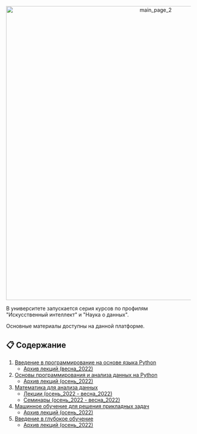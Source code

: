 <div align="center">
<img width="800" alt="main_page_2" src="https://user-images.githubusercontent.com/28728575/147977625-200530fd-7d48-4ba6-bc29-43d6bb205a5c.png">
</div>


В университете запускается серия курсов по профилям "Искусственный интеллект" и "Наука о данных". 

Основные материалы доступны на данной платформе.

## 📋 Содержание

1. [Введение в программирование на основе языка Python](https://github.com/MSUcourses/Data-Analysis-with-Python/tree/main/Introduction%20to%20Python)
	* [Архив лекций (весна_2022)](https://github.com/MSUcourses/Data-Analysis-with-Python/tree/main/Introduction%20to%20Python/lecture_spring_2022.md)
2. [Основы программирования и анализа данных на Python](https://github.com/MSUcourses/Data-Analysis-with-Python/tree/main/Python) 
	* [Архив лекций (осень_2022)](https://github.com/MSUcourses/Data-Analysis-with-Python/blob/main/Python/lectures_autumn_2022.md)
3. [Математика для анализа данных](https://github.com/MSUcourses/Data-Analysis-with-Python/tree/main/Math)
	* [Лекции (осень_2022 - весна_2022)](https://github.com/MSUcourses/Data-Analysis-with-Python/tree/main/Math/lectures)
	* [Семинары (осень_2022 - весна_2022)](https://github.com/MSUcourses/Data-Analysis-with-Python/tree/main/Math/seminars)
4. [Машинное обучение для решения прикладных задач](https://github.com/MSUcourses/Data-Analysis-with-Python/tree/main/Machine%20Learning)
	* [Архив лекций (осень_2022)](https://github.com/MSUcourses/Data-Analysis-with-Python/blob/main/Machine%20Learning/lectures_autumn_2022.md)
5. [Введение в глубокое обучение](https://github.com/MSUcourses/Data-Analysis-with-Python/tree/main/DL)
	* [Архив лекций (осень_2022)](https://github.com/MSUcourses/Data-Analysis-with-Python/blob/main/DL/lectures_autumn_2022.md)
